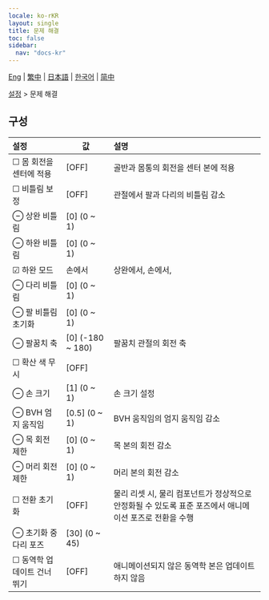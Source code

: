 ```yaml
---
locale: ko-rKR
layout: single
title: 문제 해결
toc: false
sidebar:
  nav: "docs-kr"
---
```

[Eng](/dancexr/menu/2025.5/actor/troubleshooting) | [繁中](/tw/dancexr/menu/2025.5/actor/troubleshooting) | [日本語](/jp/dancexr/menu/2025.5/actor/troubleshooting) | [한국어](/kr/dancexr/menu/2025.5/actor/troubleshooting) | [简中](/zh/dancexr/menu/2025.5/actor/troubleshooting)

[설정](../menu#설정) > 문제 해결

## 구성

| 설정 | 값 | 설명 |
| :--- | --- | :--- |
| ☐ 몸 회전을 센터에 적용 | [OFF] | 골반과 몸통의 회전을 센터 본에 적용
| ☐ 비틀림 보정 | [OFF] | 관절에서 팔과 다리의 비틀림 감소
| ⊖ 상완 비틀림 | [0] (0 ~ 1) | 
| ⊖ 하완 비틀림 | [0] (0 ~ 1) | 
| ☑ 하완 모드 | 손에서 | 상완에서, 손에서, 
| ⊖ 다리 비틀림 | [0] (0 ~ 1) | 
| ⊖ 팔 비틀림 초기화 | [0] (0 ~ 1) | 
| ⊖ 팔꿈치 축 | [0] (-180 ~ 180) | 팔꿈치 관절의 회전 축
| ☐ 확산 색 무시 | [OFF] | 
| ⊖ 손 크기 | [1] (0 ~ 1) | 손 크기 설정
| ⊖ BVH 엄지 움직임 | [0.5] (0 ~ 1) | BVH 움직임의 엄지 움직임 감소
| ⊖ 목 회전 제한 | [0] (0 ~ 1) | 목 본의 회전 감소
| ⊖ 머리 회전 제한 | [0] (0 ~ 1) | 머리 본의 회전 감소
| ☐ 전환 초기화 | [OFF] | 물리 리셋 시, 물리 컴포넌트가 정상적으로 안정화될 수 있도록 표준 포즈에서 애니메이션 포즈로 전환을 수행
| ⊖ 초기화 중 다리 포즈 | [30] (0 ~ 45) | 
| ☐ 동역학 업데이트 건너뛰기 | [OFF] | 애니메이션되지 않은 동역학 본은 업데이트하지 않음
